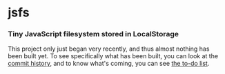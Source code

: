 
# jsfs

### Tiny JavaScript filesystem stored in LocalStorage

This project only just began very recently, and thus almost
nothing has been built yet.  To see specifically what has been
built, you can look at the [commit history](commits/master),
and to know what's coming, you can see [the to-do list](TODO.md).

